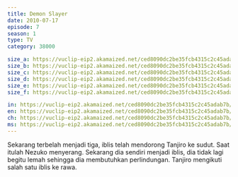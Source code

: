 ```yaml
---
title: Demon Slayer
date: 2010-07-17
episode: 7
season: 1
type: TV
category: 38000

size_a: https://vuclip-eip2.akamaized.net/ced8090dc2be35fcb4315c2c45adab7b/vp63207_V20200929100533/hlsc_e2931_2.m3u8
size_b: https://vuclip-eip2.akamaized.net/ced8090dc2be35fcb4315c2c45adab7b/vp63207_V20200929100533/hlsc_e2931_3.m3u8
size_c: https://vuclip-eip2.akamaized.net/ced8090dc2be35fcb4315c2c45adab7b/vp63207_V20200929100533/hlsc_e2931_4.m3u8
size_d: https://vuclip-eip2.akamaized.net/ced8090dc2be35fcb4315c2c45adab7b/vp63207_V20200929100533/hlsc_e2931_5.m3u8
size_e: https://vuclip-eip2.akamaized.net/ced8090dc2be35fcb4315c2c45adab7b/vp63207_V20200929100533/hlsc_e2931_6.m3u8
size_f: https://vuclip-eip2.akamaized.net/ced8090dc2be35fcb4315c2c45adab7b/vp63207_V20200929100533/hlsc_e2931_7.m3u8

in: https://vuclip-eip2.akamaized.net/ced8090dc2be35fcb4315c2c45adab7b/id.vtt
en: https://vuclip-eip2.akamaized.net/ced8090dc2be35fcb4315c2c45adab7b/en.vtt
ch: https://vuclip-eip2.akamaized.net/ced8090dc2be35fcb4315c2c45adab7b/zh-TW.vtt
ms: https://vuclip-eip2.akamaized.net/ced8090dc2be35fcb4315c2c45adab7b/ms.vtt
---
```

Sekarang terbelah menjadi tiga, iblis telah mendorong Tanjiro ke sudut. Saat itulah Nezuko menyerang. Sekarang dia sendiri menjadi iblis, dia tidak lagi begitu lemah sehingga dia membutuhkan perlindungan. Tanjiro mengikuti salah satu iblis ke rawa.
